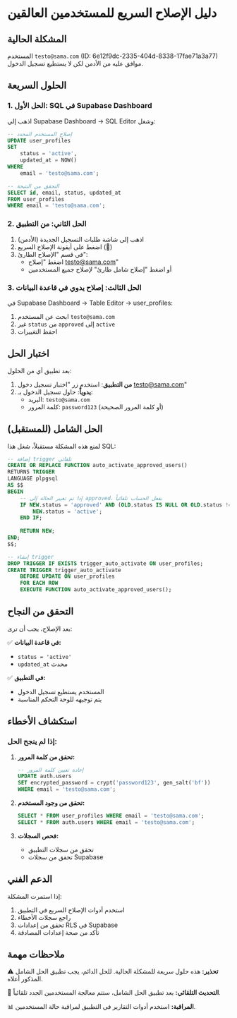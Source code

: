 # دليل الإصلاح السريع للمستخدمين العالقين

## المشكلة الحالية
المستخدم `testo@sama.com` (ID: 6e12f9dc-2335-404d-8338-17fae71a3a77) موافق عليه من الأدمن لكن لا يستطيع تسجيل الدخول.

## الحلول السريعة

### 1. الحل الأول: SQL في Supabase Dashboard

اذهب إلى Supabase Dashboard → SQL Editor وشغل:

```sql
-- إصلاح المستخدم المحدد
UPDATE user_profiles 
SET 
    status = 'active',
    updated_at = NOW()
WHERE 
    email = 'testo@sama.com';

-- التحقق من النتيجة
SELECT id, email, status, updated_at 
FROM user_profiles 
WHERE email = 'testo@sama.com';
```

### 2. الحل الثاني: من التطبيق

1. اذهب إلى شاشة طلبات التسجيل الجديدة (الأدمن)
2. اضغط على أيقونة الإصلاح السريع (🔧)
3. في قسم "الإصلاح الطارئ":
   - اضغط "إصلاح testo@sama.com"
   - أو اضغط "إصلاح شامل طارئ" لإصلاح جميع المستخدمين

### 3. الحل الثالث: إصلاح يدوي في قاعدة البيانات

في Supabase Dashboard → Table Editor → user_profiles:

1. ابحث عن المستخدم `testo@sama.com`
2. غير `status` من `approved` إلى `active`
3. احفظ التغييرات

## اختبار الحل

بعد تطبيق أي من الحلول:

1. **من التطبيق**: استخدم زر "اختبار تسجيل دخول testo@sama.com"
2. **يدوياً**: حاول تسجيل الدخول بـ:
   - البريد: `testo@sama.com`
   - كلمة المرور: `password123` (أو كلمة المرور الصحيحة)

## الحل الشامل (للمستقبل)

لمنع هذه المشكلة مستقبلاً، شغل هذا SQL:

```sql
-- إضافة trigger تلقائي
CREATE OR REPLACE FUNCTION auto_activate_approved_users()
RETURNS TRIGGER
LANGUAGE plpgsql
AS $$
BEGIN
    -- إذا تم تغيير الحالة إلى approved، نفعل الحساب تلقائياً
    IF NEW.status = 'approved' AND (OLD.status IS NULL OR OLD.status != 'approved') THEN
        NEW.status = 'active';
    END IF;
    
    RETURN NEW;
END;
$$;

-- إنشاء trigger
DROP TRIGGER IF EXISTS trigger_auto_activate ON user_profiles;
CREATE TRIGGER trigger_auto_activate
    BEFORE UPDATE ON user_profiles
    FOR EACH ROW
    EXECUTE FUNCTION auto_activate_approved_users();
```

## التحقق من النجاح

بعد الإصلاح، يجب أن ترى:

✅ **في قاعدة البيانات:**
- `status = 'active'`
- `updated_at` محدث

✅ **في التطبيق:**
- المستخدم يستطيع تسجيل الدخول
- يتم توجيهه للوحة التحكم المناسبة

## استكشاف الأخطاء

### إذا لم ينجح الحل:

1. **تحقق من كلمة المرور:**
   ```sql
   -- إعادة تعيين كلمة المرور
   UPDATE auth.users 
   SET encrypted_password = crypt('password123', gen_salt('bf'))
   WHERE email = 'testo@sama.com';
   ```

2. **تحقق من وجود المستخدم:**
   ```sql
   SELECT * FROM user_profiles WHERE email = 'testo@sama.com';
   SELECT * FROM auth.users WHERE email = 'testo@sama.com';
   ```

3. **فحص السجلات:**
   - تحقق من سجلات التطبيق
   - تحقق من سجلات Supabase

## الدعم الفني

إذا استمرت المشكلة:

1. استخدم أدوات الإصلاح السريع في التطبيق
2. راجع سجلات الأخطاء
3. تحقق من إعدادات RLS في Supabase
4. تأكد من صحة إعدادات المصادقة

## ملاحظات مهمة

⚠️ **تحذير:** هذه حلول سريعة للمشكلة الحالية. للحل الدائم، يجب تطبيق الحل الشامل المذكور أعلاه.

🔄 **التحديث التلقائي:** بعد تطبيق الحل الشامل، ستتم معالجة المستخدمين الجدد تلقائياً.

📊 **المراقبة:** استخدم أدوات التقارير في التطبيق لمراقبة حالة المستخدمين.
